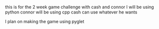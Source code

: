 this is for the 2 week game challenge with cash and connor 
I will be using python 
connor will be using cpp 
cash can use whatever he wants 

I plan on making the game using pyglet
